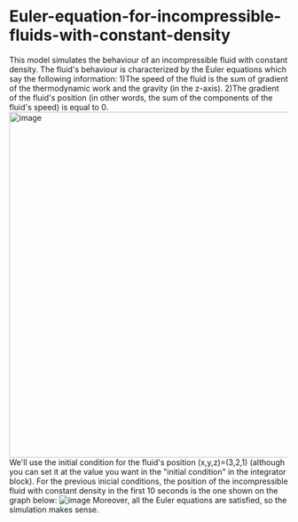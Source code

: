 # Euler-equation-for-incompressible-fluids-with-constant-density
This model simulates the behaviour of an incompressible fluid with constant density.
The fluid's behaviour is characterized by the Euler equations which say the following information:
1)The speed of the fluid is the sum of gradient of the thermodynamic work and the gravity (in the z-axis).
2)The gradient of the fluid's position (in other words, the sum of the components of the fluid's speed) is equal to 0.
<img width="622" alt="image" src="https://user-images.githubusercontent.com/109503519/234561458-461feb15-436a-4c76-894c-103585a8f69c.png">
We'll use the initial condition for the fluid's position (x,y,z)=(3,2,1) (although you can set it at the value you want in the "initial condition" in the integrator block).
For the previous inicial conditions, the position of the incompressible fluid with constant density in the first 10 seconds is the one shown on the graph below:
![image](https://user-images.githubusercontent.com/109503519/234562478-08b45147-ddcd-47c5-9343-d220dd504910.png)
Moreover, all the Euler equations are satisfied, so the simulation makes sense.
